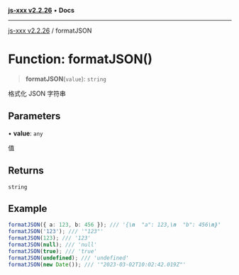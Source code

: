 [**js-xxx v2.2.26**](../README.md) • **Docs**

***

[js-xxx v2.2.26](../README.md) / formatJSON

# Function: formatJSON()

> **formatJSON**(`value`): `string`

格式化 JSON 字符串

## Parameters

• **value**: `any`

值

## Returns

`string`

## Example

```ts
formatJSON({ a: 123, b: 456 }); /// '{\n  "a": 123,\n  "b": 456\n}'
formatJSON('123'); /// '"123"'
formatJSON(123); /// '123'
formatJSON(null); /// 'null'
formatJSON(true); /// 'true'
formatJSON(undefined); /// 'undefined'
formatJSON(new Date()); /// '"2023-03-02T10:02:42.019Z"'
```
